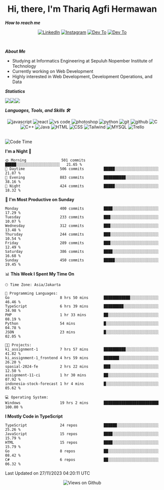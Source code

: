<div align="center">
  <h1>Hi, there, I'm Thariq Agfi Hermawan</h1>
</div>


***How to reach me***
<p align='center'>
   <a href="https://www.linkedin.com/in/thariqagfihermawan" target="_blank"><img src="https://img.shields.io/badge/LinkedIn-0077B5?style=for-the-badge&logo=linkedin&logoColor=white" alt="LinkedIn"></a>
   <a href="https://www.instagram.com/thoriqagfi" target="_blank"><img src="https://img.shields.io/badge/Instagram-E4405F?style=for-the-badge&logo=instagram&logoColor=white" alt="Instagram"></a>
   <a href="https://medium.com/@thoriq.aghfi60" target="_blank"><img src="https://img.shields.io/badge/Medium-12100E?style=for-the-badge&logo=medium&logoColor=white" alt="Dev To"></a>
   <a href="https://linktr.ee/thoriqagfi" target="_blank"><img src="https://img.shields.io/badge/linktree-1de9b6?style=for-the-badge&logo=linktree&logoColor=white" alt="Dev To"></a>
</p>

<br>

***About Me***
- Studying at Informatics Engineering at Sepuluh Nopember Institute of Technology
- Currently working on Web Development
- Highly interested in Web Development, Development Operations, and Data

***Statistics***

<!-- [![GitHub Streak](http://github-readme-streak-stats.herokuapp.com?user=thoriqagfi&theme=dark)](https://git.io/streak-stats) -->

<div align="center">
  <div style="display: flex;">
    <img src="http://github-readme-streak-stats.herokuapp.com?user=thoriqagfi&theme=chartreuse-dark"/>
    <img src="https://github-readme-stats.vercel.app/api/top-langs/?username=thoriqagfi&layout=compact&&theme=chartreuse-dark&langs_count=8)](https://github.com/thoriqagfi"/>
    <img src="https://github-readme-stats.vercel.app/api?username=thoriqagfi&show_icons=true&theme=chartreuse-dark"/>
  </div>
</div>

<!-- [![Top Langs](https://github-readme-stats.vercel.app/api/top-langs/?username=thoriqagfi&layout=compact&&theme=chartreuse-dark&langs_count=8)](https://github.com/thoriqagfi)
< ![Agfi's GitHub stats](https://github-readme-stats.vercel.app/api?username=thoriqagfi&show_icons=true&theme=chartreuse-dark) -->

***Languages, Tools, and Skills 🛠***

  <div align="center">
    <img src="https://img.shields.io/badge/JavaScript-F7DF1E?style=for-the-badge&logo=javascript&logoColor=black" alt="javascript" />
    <img src="https://img.shields.io/badge/React-61DAFB?style=for-the-badge&logo=react&logoColor=black" alt="react" />
    <img src="https://img.shields.io/badge/vs%20code-007ACC?style=for-the-badge&logo=visual%20studio%20code&logoColor=white" alt="vs code" />
    <img src="https://img.shields.io/badge/adobe%20photoshop-31A8FF?style=for-the-badge&logo=adobe%20photoshop&logoColor=white" alt="photoshop" />
    <img src="https://img.shields.io/badge/python-3776AB?style=for-the-badge&logo=python&logoColor=white" alt="python" />
    <img src="https://img.shields.io/badge/Git-F05032?style=for-the-badge&logo=git&logoColor=white" alt="git" />
    <img src="https://img.shields.io/badge/GitHub-100000?style=for-the-badge&logo=github&logoColor=white" alt="github" />
    <img src="https://img.shields.io/badge/c-%2300599C.svg?style=for-the-badge&logo=c&logoColor=white" alt="C" />
    <img src="https://img.shields.io/badge/c++-%2300599C.svg?style=for-the-badge&logo=c%2B%2B&logoColor=white" alt="C++" />
    <img src="https://img.shields.io/badge/Java-ED8B00?style=for-the-badge&logo=java&logoColor=white" alt="Java"/>
    <img src="https://img.shields.io/badge/HTML5-E34F26?style=for-the-badge&logo=html5&logoColor=white" alt="HTML" />
    <img src="https://img.shields.io/badge/CSS-239120?&style=for-the-badge&logo=css3&logoColor=white" alt ="CSS" />
    <img src="https://img.shields.io/badge/tailwindcss-%2338B2AC.svg?style=for-the-badge&logo=tailwind-css&logoColor=white" alt="Tailwind" />
    <img src="https://img.shields.io/badge/MySQL-00000F?style=for-the-badge&logo=mysql&logoColor=white" alt="MYSQL" />
    <img src="https://img.shields.io/badge/Trello-%23026AA7.svg?style=for-the-badge&logo=Trello&logoColor=white" alt="Trello" />
  </div><br>

<!--START_SECTION:waka-->
![Code Time](http://img.shields.io/badge/Code%20Time-797%20hrs%2036%20mins-blue)

**I'm a Night 🦉** 

```text
🌞 Morning                501 commits         █████░░░░░░░░░░░░░░░░░░░░   21.65 % 
🌆 Daytime                506 commits         █████░░░░░░░░░░░░░░░░░░░░   21.87 % 
🌃 Evening                883 commits         ██████████░░░░░░░░░░░░░░░   38.16 % 
🌙 Night                  424 commits         █████░░░░░░░░░░░░░░░░░░░░   18.32 % 
```
📅 **I'm Most Productive on Sunday** 

```text
Monday                   400 commits         ████░░░░░░░░░░░░░░░░░░░░░   17.29 % 
Tuesday                  233 commits         ███░░░░░░░░░░░░░░░░░░░░░░   10.07 % 
Wednesday                312 commits         ███░░░░░░░░░░░░░░░░░░░░░░   13.48 % 
Thursday                 244 commits         ███░░░░░░░░░░░░░░░░░░░░░░   10.54 % 
Friday                   289 commits         ███░░░░░░░░░░░░░░░░░░░░░░   12.49 % 
Saturday                 386 commits         ████░░░░░░░░░░░░░░░░░░░░░   16.68 % 
Sunday                   450 commits         █████░░░░░░░░░░░░░░░░░░░░   19.45 % 
```


📊 **This Week I Spent My Time On** 

```text
🕑︎ Time Zone: Asia/Jakarta

💬 Programming Languages: 
Go                       8 hrs 50 mins       ████████████░░░░░░░░░░░░░   46.46 % 
TypeScript               6 hrs 39 mins       █████████░░░░░░░░░░░░░░░░   34.98 % 
PHP                      1 hr 33 mins        ██░░░░░░░░░░░░░░░░░░░░░░░   08.19 % 
Python                   54 mins             █░░░░░░░░░░░░░░░░░░░░░░░░   04.78 % 
JSON                     23 mins             █░░░░░░░░░░░░░░░░░░░░░░░░   02.05 % 

🐱‍💻 Projects: 
ki_assignment-1          7 hrs 57 mins       ██████████░░░░░░░░░░░░░░░   41.82 % 
ki_assignment-1_frontend 4 hrs 59 mins       ███████░░░░░░░░░░░░░░░░░░   26.20 % 
spasial-2024-fe          2 hrs 22 mins       ███░░░░░░░░░░░░░░░░░░░░░░   12.50 % 
assignment-11-ci         1 hr 30 mins        ██░░░░░░░░░░░░░░░░░░░░░░░   07.92 % 
indonesia-stock-forecast 1 hr 4 mins         █░░░░░░░░░░░░░░░░░░░░░░░░   05.62 % 

💻 Operating System: 
Windows                  19 hrs 2 mins       █████████████████████████   100.00 % 
```

**I Mostly Code in TypeScript** 

```text
TypeScript               24 repos            ██████░░░░░░░░░░░░░░░░░░░   25.26 % 
JavaScript               15 repos            ████░░░░░░░░░░░░░░░░░░░░░   15.79 % 
HTML                     15 repos            ████░░░░░░░░░░░░░░░░░░░░░   15.79 % 
Go                       8 repos             ██░░░░░░░░░░░░░░░░░░░░░░░   08.42 % 
C#                       6 repos             ██░░░░░░░░░░░░░░░░░░░░░░░   06.32 % 
```




 Last Updated on 27/11/2023 04:20:11 UTC
<!--END_SECTION:waka-->

<div align="center">
<img src="https://komarev.com/ghpvc/?username=thoriqagfi&color=blue" alt="Views on Github" />
</div>